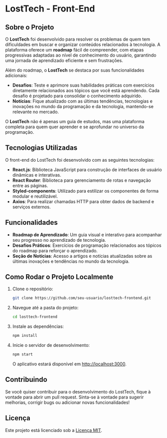 # LostTech - Front-End

## Sobre o Projeto

O **LostTech** foi desenvolvido para resolver os problemas de quem tem dificuldades em buscar e organizar conteúdos relacionados à tecnologia. A plataforma oferece um **roadmap** fácil de compreender, com etapas progressivas adaptadas ao nível de conhecimento do usuário, garantindo uma jornada de aprendizado eficiente e sem frustrações.

Além do roadmap, o **LostTech** se destaca por suas funcionalidades adicionais:

- **Desafios**: Teste e aprimore suas habilidades práticas com exercícios diretamente relacionados aos tópicos que você está aprendendo. Cada desafio é projetado para consolidar o conhecimento adquirido.
- **Notícias**: Fique atualizado com as últimas tendências, tecnologias e inovações no mundo da programação e da tecnologia, mantendo-se relevante no mercado.

O **LostTech** não é apenas um guia de estudos, mas uma plataforma completa para quem quer aprender e se aprofundar no universo da programação.

## Tecnologias Utilizadas

O front-end do LostTech foi desenvolvido com as seguintes tecnologias:

- **React.js**: Biblioteca JavaScript para construção de interfaces de usuário dinâmicas e interativas.
- **React Router**: Biblioteca para gerenciamento de rotas e navegação entre as páginas.
- **Styled-components**: Utilizado para estilizar os componentes de forma modular e reutilizável.
- **Axios**: Para realizar chamadas HTTP para obter dados de backend e serviços externos.

## Funcionalidades

- **Roadmap de Aprendizado**: Um guia visual e interativo para acompanhar seu progresso no aprendizado de tecnologia.
- **Desafios Práticos**: Exercícios de programação relacionados aos tópicos do roadmap para reforçar o aprendizado.
- **Seção de Notícias**: Acesso a artigos e notícias atualizadas sobre as últimas inovações e tendências no mundo da tecnologia.

## Como Rodar o Projeto Localmente

1. Clone o repositório:

   ```bash
   git clone https://github.com/seu-usuario/losttech-frontend.git
   ```

2. Navegue até a pasta do projeto:

   ```bash
   cd losttech-frontend
   ```

3. Instale as dependências:

   ```bash
   npm install
   ```

4. Inicie o servidor de desenvolvimento:

   ```bash
   npm start
   ```

   O aplicativo estará disponível em [http://localhost:3000](http://localhost:3000).

## Contribuindo

Se você quiser contribuir para o desenvolvimento do LostTech, fique à vontade para abrir um pull request. Sinta-se à vontade para sugerir melhorias, corrigir bugs ou adicionar novas funcionalidades!

## Licença

Este projeto está licenciado sob a [Licença MIT](LICENSE).
